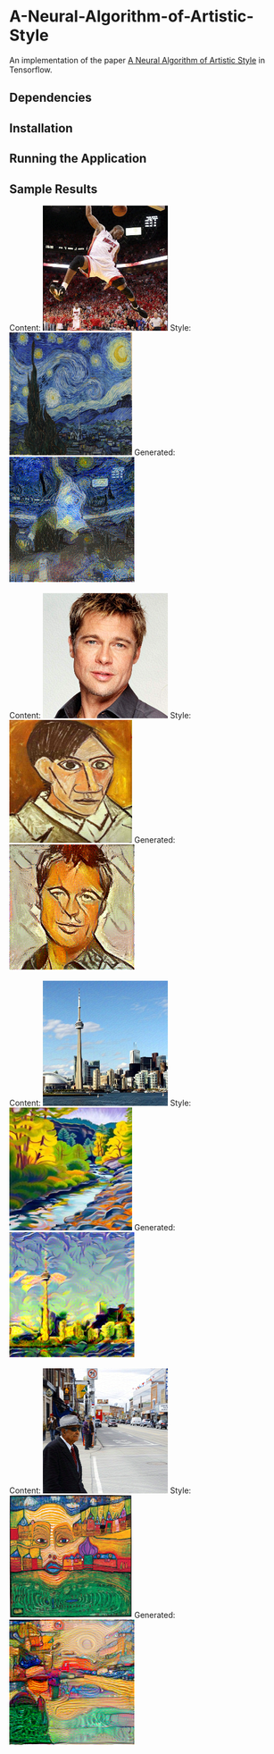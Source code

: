 A-Neural-Algorithm-of-Artistic-Style
======================================

An implementation of the paper [A Neural Algorithm of Artistic Style](https://arxiv.org/abs/1508.06576) in Tensorflow.

Dependencies
--------------------


Installation
-----------------


Running the Application
--------------

Sample Results
----------------------
Content: ![](/samples/DwadeStarry/Dwade.png) Style: <img src="/samples/DwadeStarry/starry.jpeg" width="220" height="220">  Generated: ![](/samples/DwadeStarry/DwadeStarry.png)
<br><br>
Content: ![](/samples/BradPicasso/Brad.png) Style: <img src="/samples/BradPicasso/Picasso.jpeg" width="220" height="220"> Generated: ![](/samples/BradPicasso/BradPicasso.png)
<br><br>
Content: ![](/samples/TorontoTrees/Toronto.png) Style: <img src="/samples/TorontoTrees/Trees.jpg" width="220" height="220"> Generated: ![](/samples/TorontoTrees/TorontoTrees.png)
<br><br>
Content: ![](/samples/StreetFace/Street.png)  Style: <img src="/samples/StreetFace/Face.jpeg" width="220" height="220"> Generated: ![](/samples/StreetFace/StreetFace.png)


